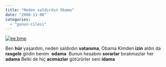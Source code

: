 ```yaml
---
title: "Neden saldırdın Obama"
date: "2008-11-06"
categories: 
  - "gunun-cilesi"
---
```


[![ee.bmp](/uploads/2008/11/ee.bmp)](/uploads/2008/11/ee.bmp "ee.bmp")

Ben **hür** yaşardım, neden saldırdın **vatanıma**, Obama Kimden **izin** aldın da **rasgele** girdin benim  **odama**  Bunun hesabını **sorarlar** bırakmazlar her **adama** Belki de hiç **acımazlar** götürürler seni **idama**
